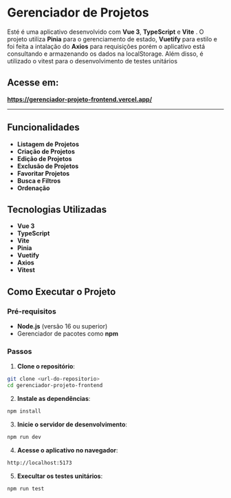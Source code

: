 # Gerenciador de Projetos

Esté é uma aplicativo desenvolvido com **Vue 3**, **TypeScript** e **Vite** .
O projeto utiliza **Pinia** para o gerenciamento de estado, **Vuetify** para estilo e foi feita a intalação do **Axios** para requisições porém o aplicativo está consultando e armazenando os dados na localStorage. Além disso, é utilizado o vitest para o desenvolvimento de testes unitários

## Acesse em:

**https://gerenciador-projeto-frontend.vercel.app/**

---

## Funcionalidades

- **Listagem de Projetos**
- **Criação de Projetos**
- **Edição de Projetos**
- **Exclusão de Projetos**
- **Favoritar Projetos**
- **Busca e Filtros**
- **Ordenação**

## Tecnologias Utilizadas

- **Vue 3**
- **TypeScript**
- **Vite**
- **Pinia**
- **Vuetify**
- **Axios**
- **Vitest**

## Como Executar o Projeto
### Pré-requisitos

- **Node.js** (versão 16 ou superior)
- Gerenciador de pacotes como **npm**

### Passos

1. **Clone o repositório**:
```bash
git clone <url-do-repositorio>
cd gerenciador-projeto-frontend
```

 2. **Instale as dependências**:

```bash
npm install
```

3. **Inicie o servidor de desenvolvimento**:

```bash
npm run dev
```

4. **Acesse o aplicativo no navegador**:

```bash
http://localhost:5173
```

5. **Execultar os testes unitários**:

```bash
npm run test
```